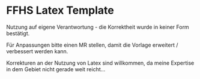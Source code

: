 # FFHS Latex Template

Nutzung auf eigene Verantwortung - die Korrektheit wurde in keiner Form bestätigt.

Für Anpassungen bitte einen MR stellen, damit die Vorlage erweitert / verbessert werden kann.

Korrekturen an der Nutzung von Latex sind willkommen, da meine Expertise in dem Gebiet nicht gerade weit reicht...